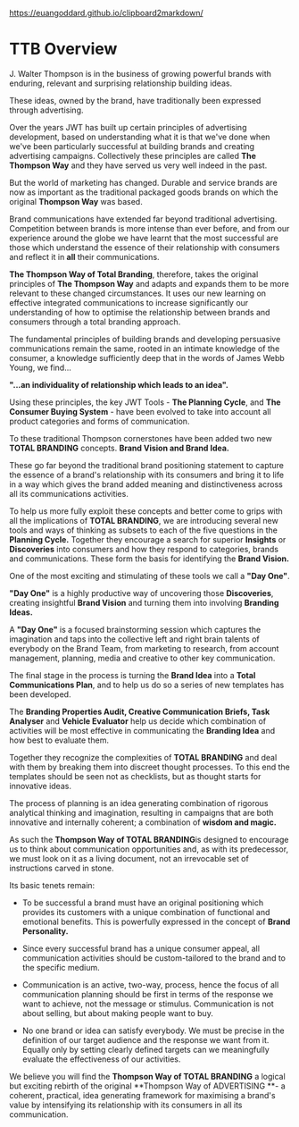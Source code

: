 https://euangoddard.github.io/clipboard2markdown/

# TTB Overview


J. Walter Thompson is in the business of growing powerful brands with enduring, relevant and surprising relationship building ideas.

These ideas, owned by the brand, have traditionally been expressed through advertising.

Over the years JWT has built up certain principles of advertising development, based on understanding what it is that we've done when we've been particularly successful at building brands and creating advertising campaigns. Collectively these principles are called **The Thompson Way** and they have served us very well indeed in the past.

But the world of marketing has changed. Durable and service brands are now as important as the traditional packaged goods brands on which the original **Thompson Way** was based.

Brand communications have extended far beyond traditional advertising. Competition between brands is more intense than ever before, and from our experience around the globe we have learnt that the most successful are those which understand the essence of their relationship with consumers and reflect it in **all** their communications.

**The Thompson Way of Total Branding**, therefore, takes the original principles of **The Thompson Way** and adapts and expands them to be more relevant to these changed circumstances. It uses our new learning on effective integrated communications to increase significantly our understanding of how to optimise the relationship between brands and consumers through a total branding approach.

The fundamental principles of building brands and developing persuasive communications remain the same, rooted in an intimate knowledge of the consumer, a knowledge sufficiently deep that in the words of James Webb Young, we find...

**"...an individuality of relationship which leads to an idea".**

Using these principles, the key JWT Tools - **The Planning Cycle**, and **The Consumer Buying System** - have been evolved to take into account all product categories and forms of communication.

To these traditional Thompson cornerstones have been added two new **TOTAL BRANDING** concepts. **Brand Vision and Brand Idea.**

These go far beyond the traditional brand positioning statement to capture the essence of a brand's relationship with its consumers and bring it to life in a way which gives the brand added meaning and distinctiveness across all its communications activities.

To help us more fully exploit these concepts and better come to grips with all the implications of **TOTAL BRANDING**, we are introducing several new tools and ways of thinking as subsets to each of the five questions in the **Planning Cycle.** Together they encourage a search for superior **Insights** or **Discoveries** into consumers and how they respond to categories, brands and communications. These form the basis for identifying the **Brand Vision.**

One of the most exciting and stimulating of these tools we call a **"Day One"**.

**"Day One"** is a highly productive way of uncovering those **Discoveries**, creating insightful **Brand Vision** and turning them into involving **Branding Ideas.**

A **"Day One"** is a focused brainstorming session which captures the imagination and taps into the collective left and right brain talents of everybody on the Brand Team, from marketing to research, from account management, planning, media and creative to other key communication.

The final stage in the process is turning the **Brand Idea** into a **Total Communications Plan**, and to help us do so a series of new templates has been developed.

The **Branding Properties Audit, Creative Communication Briefs, Task Analyser** and **Vehicle Evaluator** help us decide which combination of activities will be most effective in communicating the **Branding Idea** and how best to evaluate them.

Together they recognize the complexities of **TOTAL BRANDING** and deal with them by breaking them into discreet thought processes. To this end the templates should be seen not as checklists, but as thought starts for innovative ideas.

The process of planning is an idea generating combination of rigorous analytical thinking and imagination, resulting in campaigns that are both innovative and internally coherent; a combination of **wisdom and magic.**

As such the **Thompson Way of TOTAL BRANDING**is designed to encourage us to think about communication opportunities and, as with its predecessor, we must look on it as a living document, not an irrevocable set of instructions carved in stone.

Its basic tenets remain:

- To be successful a brand must have an original positioning which provides its customers with a unique combination of functional and emotional benefits. This is powerfully expressed in the concept of **Brand Personality.**

- Since every successful brand has a unique consumer appeal, all communication activities should be custom-tailored to the brand and to the specific medium.

- Communication is an active, two-way, process, hence the focus of all communication planning should be first in terms of the response we want to achieve, not the message or stimulus. Communication is not about selling, but about making people want to buy.

- No one brand or idea can satisfy everybody. We must be precise in the definition of our target audience and the response we want from it. Equally only by setting clearly defined targets can we meaningfully evaluate the effectiveness of our activities.

We believe you will find the **Thompson Way of TOTAL BRANDING** a logical but exciting rebirth of the original **Thompson Way of ADVERTISING **- a coherent, practical, idea generating framework for maximising a brand's value by intensifying its relationship with its consumers in all its communication.